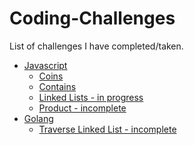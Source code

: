 # Coding-Challenges
List of challenges I have completed/taken.<br />
- [Javascript](https://github.com/ZiarayZ/Coding-Challenges/tree/Challenges/Javascript)
  - [Coins](https://github.com/ZiarayZ/Coding-Challenges/tree/Challenges/Javascript/Coins)
  - [Contains](https://github.com/ZiarayZ/Coding-Challenges/tree/Challenges/Javascript/Contains)
  - [Linked Lists - in progress](https://github.com/ZiarayZ/Coding-Challenges/tree/Challenges/Javascript/Linked%20Lists)
  - [Product - incomplete](https://github.com/ZiarayZ/Coding-Challenges/tree/Challenges/Javascript/Product)<br />
- [Golang](https://github.com/ZiarayZ/Coding-Challenges/tree/Challenges/Golang)
  - [Traverse Linked List - incomplete](https://github.com/ZiarayZ/Coding-Challenges/tree/Challenges/Golang/Traverse%20Linked%20List)<br />

